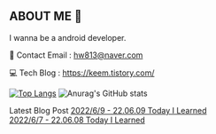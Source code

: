 ## ABOUT ME 👋
I wanna be a android developer.

📩 Contact Email : hw813@naver.com

💻 Tech Blog : https://keem.tistory.com/

[![Top Langs](https://github-readme-stats.vercel.app/api/top-langs/?username=keem-hyun&layout=compact&theme=merko)](https://github.com/anuraghazra/github-readme-stats)
![Anurag's GitHub stats](https://github-readme-stats.vercel.app/api?username=keem-hyun&show_icons=true&theme=merko)

Latest Blog Post
[2022/6/9 - 22.06.09 Today I Learned](https://keem.tistory.com/entry/220609-Today-I-Learned) <br>
[2022/6/7 - 22.06.08 Today I Learned](https://keem.tistory.com/entry/1%EC%A3%BC%EC%B0%A8-Weekly-I-Learned) <br>
